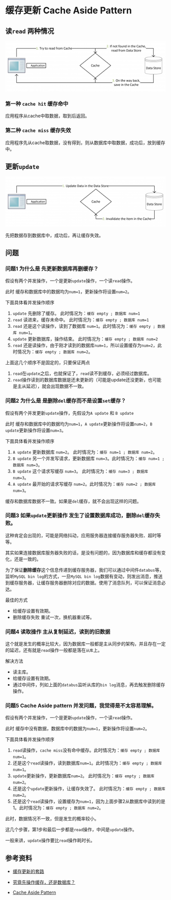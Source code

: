 # 缓存更新 Cache Aside Pattern

## 读`read` 两种情况
![](image/Cache-Aside-Design-Pattern-Flow-Diagram-e1470471723210.png)
###  第一种 `cache hit` 缓存命中
应用程序从cache中取数据，取到后返回。
### 第二种 `cache miss` 缓存失效
应用程序先从cache取数据，没有得到，则从数据库中取数据，成功后，放到缓存中。

## 更新`update`
![](image/Updating-Data-using-the-Cache-Aside-Pattern-Flow-Diagram-1-e1470471761402.png)

先把数据存到数据库中，成功后，再让缓存失效。


## 问题
### 问题1 为什么是 先更新数据库再删缓存？

假设有两个并发操作，一个是更新`update`操作，一个读`read`操作。

此时 缓存和数据库中的数据均为`num=1`，更新操作将设置`num=2`。

下面具体看并发操作顺序

1. `update` 先删除了缓存。  此时情况为：`缓存 empty ; 数据库 num=1`
2. `read` 读进来，缓存未命中。 此时情况为：`缓存 empty ; 数据库 num=1`
3. `read` 还是这个读操作，读到了数据库 `num=1`。此时情况为：`缓存 empty ; 数据库 num=1`。
4. `update` 更新数据库，操作结束。 此时情况为：`缓存 empty ; 数据库 num=2`
5. `read` 还是读操作，由于刚才读到的数据库`num=1`，所以设置缓存为`num=2`，此时情况为：`缓存 empty ; 数据库 num=2`。

上面这几个顺序不是固定的，只要保证两点
1. `read`在`update`之后，也就保证了，`read`读不到缓存，必须经过数据库。
2. `read`操作读到的数据库数据是还未更新的（可能是update还没更新，也可能是主从延迟），就会出现数据不一致。

### 问题2 为什么是 是删除`del`缓存而不是设置`set`缓存？

假设有两个并发更新`update`操作，先假设为`A update` 和 `B update`

此时 缓存和数据库中的数据均为`num=1`，`A update`更新操作将设置`num=2`，`B update`更新操作将设置`num=3`。

下面具体看并发操作顺序

1. `A update` 更新数据库 `num=2`。 此时情况为：`缓存 num=1 ; 数据库 num=2`。
2. `B update` 另一个并发写请求，更新数据库 `num=3`。此时情况为：`缓存 num=1 ; 数据库 num=3`。
3. `B update` 这个请求写缓存 `num=3`。 此时情况为：`缓存 num=3 ; 数据库 num=3`。
4. `A update` 最开始的请求写缓存 `num=2`。此时情况为：`缓存 num=2 ; 数据库 num=3`。

缓存和数据库数据不一致。如果是`del`缓存，就不会出现这样的问题。

### 问题3 如果`update`更新操作 发生了设置数据库成功，删除`del`缓存失败。
这种肯定会出现的，可能是网络抖动，应用服务器连接缓存服务器失败、超时等等。

其实如果连接数据库服务器失败的话，是没有问题的，因为数据库和缓存都没有变化，还是一致的。

为了保证**删除缓存**这个信息传递到缓存服务器，我们可以通过中间件`databus`等，监听`MySQL bin log`的方式，一旦`MySQL bin log`数据有变动，则发出消息，推送到缓存服务器，让缓存服务器删除对应的数据。使用了消息队列，可以保证消息必达。

最佳的方式
- 给缓存设置有效期。
- 删除缓存失败 重试一次，换机器重试等。

### 问题4 读取操作 主从复制延迟，读到的旧数据

这个就是发生的概率比较大，因为数据库一般都是主从同步的架构，并且存在一定的延迟，还有就是`read`操作一般都是落在`从库`上。

解决方法
- 读主库。
- 给缓存设置有效期。
- 通过中间件，列如上面的`databus`监听从库的`bin log`消息，再去触发删除缓存操作。


### 问题5 Cache Aside pattern 并发问题，我觉得是不太容易理解。

假设有两个并发操作，一个是更新`update`操作，一个读`read`操作。

此时 缓存中没有数据，数据库中的数据为`num=1`，更新操作将设置`num=2`。

下面具体看并发操作顺序
1. `read`读操作，`cache miss`没有命中缓存。此时情况为：`缓存 empty ; 数据库 num=1`。
2. 还是这个`read`读操作，读到数据库`num=1`。此时情况为：`缓存 empty ; 数据库 num=1`。
3. `update`更新操作，更新数据库`num=2`。   此时情况为：`缓存 empty ; 数据库 num=2`。
4. 还是这个`update`更新操作，让缓存失效了。  此时情况为：`缓存 empty ; 数据库 num=2`。
5. 还是这个`read`读操作，设置缓存为`num=1`，因为上面步骤2从数据库中读到的是1。此时情况为：`缓存 empty ; 数据库 num=2`。

此时，数据情况不一致，但是发生的概率较小。

这几个步骤，第1步和最后一步都是`read`操作，中间是`update`操作。

一般来讲，`update`操作要比`read`操作耗时长。


## 参考资料

- [缓存更新的套路](https://coolshell.cn/articles/17416.html)

- [究竟先操作缓存，还是数据库？](https://mp.weixin.qq.com/s/CuwTRC8HrMHxWZe3_OX98g)

- [Cache Aside Pattern](https://mp.weixin.qq.com/s/7IgtwzGC0i7Qh9iTk99Bww)
